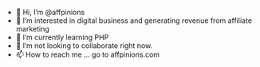 - 👋 Hi, I’m @affpinions
- 👀 I’m interested in digital business and generating revenue from affiliate marketing
- 🌱 I’m currently learning PHP
- 💞️ I’m not looking to collaborate right now.
- 📫 How to reach me ... go to affpinions.com

<!---
affpinions/affpinions is a ✨ special ✨ repository because its `README.md` (this file) appears on your GitHub profile.
You can click the Preview link to take a look at your changes.
--->
